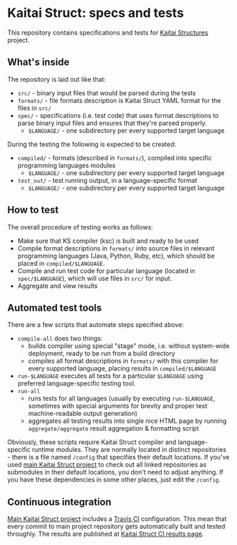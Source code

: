 # Kaitai Struct: specs and tests

This repository contains specifications and tests for 
[Kaitai Structures](https://github.com/kaitai-io/kaitai_struct) project.

## What's inside

The repository is laid out like that:

* `src/` - binary input files that would be parsed during the tests
* `formats/` - file formats description is Kaitai Struct YAML format
  for the files in `src/`
* `spec/` - specifications (i.e. test code) that uses format
  descriptions to parse binary input files and ensures that they're
  parsed properly.
  * `$LANGUAGE/` - one subdirectory per every supported target language

During the testing the following is expected to be created:

* `compiled/` - formats (described in `formats/`), compiled into specific programming languages modules
  * `$LANGUAGE/` - one subdirectory per every supported target language
* `test_out/` - test running output, in a language-specific format
  * `$LANGUAGE/` - one subdirectory per every supported target language

## How to test

The overall procedure of testing works as follows:

* Make sure that KS compiler (ksc) is built and ready to be used
* Compile format descriptions in `formats/` into source files in
  relevant programming languages (Java, Python, Ruby, etc), which
  should be placed in `compiled/$LANGUAGE`.
* Compile and run test code for particular language (located in
  `spec/$LANGUAGE`), which will use files in `src/` for input.
* Aggregate and view results

## Automated test tools

There are a few scripts that automate steps specified above:

* `compile-all` does two things:
  * builds compiler using special "stage" mode, i.e. without
    system-wide deployment, ready to be run from a build directory
  * compiles all format descriptions in `formats/` with this compiler
    for every supported language, placing results in
    `compiled/$LANGUAGE`
* `run-$LANGUAGE` executes all tests for a particular `$LANGUAGE` using
  preferred language-specific testing tool.
* `run-all`
  * runs tests for all languages (usually by executing
    `run-$LANGUAGE`, sometimes with special arguments for brevity and
    proper test machine-readable output generation)
  * aggregates all testing results into single nice HTML page by
    running `aggregate/aggregate` result aggregation & formatting
    script

Obviously, these scripts require Kaitai Struct compiler and
language-specific runtime modules. They are normally located in
distinct repositories - there is a file named `/config` that specifies
their default locations. If you've used [main Kaitai Struct project](https://github.com/kaitai-io/kaitai_struct)
to check out all linked repositories as submodules in their default
locations, you don't need to adjust anything. If you have these
dependencies in some other places, just edit the `/config`.

## Continuous integration

[Main Kaitai Struct project](https://github.com/kaitai-io/kaitai_struct)
includes a [Travis CI](https://travis-ci.org/kaitai-io/kaitai_struct/)
configuration. This mean that every commit to main project repository
gets automatically built and tested throughly. The results are
published at [Kaitai Struct CI results page](http://kaitai.io/ci).
